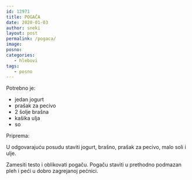 ```yaml
---
id: 12971
title: POGAČA
date: 2020-01-03
author: sneki
layout: post
permalink: /pogaca/
image: 
posno: 
categories:
   - hlebovi
tags:
   - posno
---
```

Potrebno je:

* jedan jogurt 
* prašak za pecivo
* 2 šolje brašna 
* kašika ulja 
* so

Priprema:

U odgovarajuću posudu staviti jogurt, brašno, prašak za pecivo, malo soli i ulje.

Zamesiti testo i oblikovati pogaču. Pogaču staviti u prethodno podmazan pleh i peći u dobro zagrejanoj pećnici.

  

